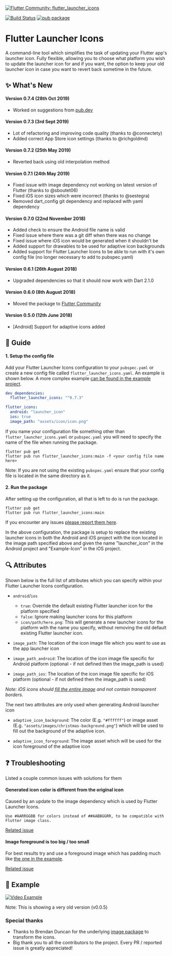 [![Flutter Community: flutter_launcher_icons](https://fluttercommunity.dev/_github/header/flutter_launcher_icons)](https://github.com/fluttercommunity/community)

[![Build Status](https://travis-ci.org/fluttercommunity/flutter_launcher_icons.svg?branch=master)](https://travis-ci.org/MarkOSullivan94/flutter_launcher_icons) [![pub package](https://img.shields.io/pub/v/flutter_launcher_icons.svg)](https://pub.dartlang.org/packages/flutter_launcher_icons)

# Flutter Launcher Icons

A command-line tool which simplifies the task of updating your Flutter app's launcher icon. Fully flexible, allowing you to choose what platform you wish to update the launcher icon for and if you want, the option to keep your old launcher icon in case you want to revert back sometime in the future.


## :sparkles: What's New

#### Version 0.7.4 (28th Oct 2019)

- Worked on suggestions from [pub.dev](https://pub.dev/packages/flutter_launcher_icons#-analysis-tab-)

#### Version 0.7.3 (3rd Sept 2019)
 * Lot of refactoring and improving code quality (thanks to @connectety)
 * Added correct App Store icon settings (thanks to @richgoldmd)

#### Version 0.7.2 (25th May 2019)
 * Reverted back using old interpolation method

#### Version 0.7.1 (24th May 2019)
 * Fixed issue with image dependency not working on latest version of Flutter (thanks to @sboutet06)
 * Fixed iOS icon sizes which were incorrect (thanks to @sestegra)
 * Removed dart_config git dependency and replaced with yaml dependency

#### Version 0.7.0 (22nd November 2018)
 * Added check to ensure the Android file name is valid
 * Fixed issue where there was a git diff when there was no change
 * Fixed issue where iOS icon would be generated when it shouldn't be
 * Added support for drawables to be used for adaptive icon backgrounds
 * Added support for Flutter Launcher Icons to be able to run with it's own config file (no longer necessary to add to pubspec.yaml)

#### Version 0.6.1 (26th August 2018)
 * Upgraded dependencies so that it should now work with Dart 2.1.0

#### Version 0.6.0 (8th August 2018)
 * Moved the package to [Flutter Community](https://github.com/fluttercommunity/community)

#### Version 0.5.0 (12th June 2018)
 * [Android] Support for adaptive icons added


## :book: Guide

#### 1. Setup the config file

Add your Flutter Launcher Icons configuration to your `pubspec.yaml` or create a new config file called `flutter_launcher_icons.yaml`.
An example is shown below. A more complex example [can be found in the example project](https://github.com/fluttercommunity/flutter_launcher_icons/blob/master/example/pubspec.yaml).
```yaml
dev_dependencies:
  flutter_launcher_icons: "^0.7.3"

flutter_icons:
  android: "launcher_icon"
  ios: true
  image_path: "assets/icon/icon.png"
```
If you name your configuration file something other than `flutter_launcher_icons.yaml` or `pubspec.yaml` you will need to specify
the name of the file when running the package.

```
flutter pub get
flutter pub run flutter_launcher_icons:main -f <your config file name here>
```

Note: If you are not using the existing `pubspec.yaml` ensure that your config file is located in the same directory as it.

#### 2. Run the package

After setting up the configuration, all that is left to do is run the package.

```
flutter pub get
flutter pub run flutter_launcher_icons:main
```

If you encounter any issues [please report them here](https://github.com/fluttercommunity/flutter_launcher_icons/issues).


In the above configuration, the package is setup to replace the existing launcher icons in both the Android and iOS project
with the icon located in the image path specified above and given the name "launcher_icon" in the Android project and "Example-Icon" in the iOS project.


## :mag: Attributes

Shown below is the full list of attributes which you can specify within your Flutter Launcher Icons configuration.

- `android`/`ios`
  - `true`: Override the default existing Flutter launcher icon for the platform specified
  - `false`: Ignore making launcher icons for this platform
  - `icon/path/here.png`: This will generate a new launcher icons for the platform with the name you specify, without removing the old default existing Flutter launcher icon.

- `image_path`: The location of the icon image file which you want to use as the app launcher icon

- `image_path_android`: The location of the icon image file specific for Android platform (optional - if not defined then the image_path is used)

- `image_path_ios`: The location of the icon image file specific for iOS platform (optional - if not defined then the image_path is used)

_Note: iOS icons should [fill the entire image](https://stackoverflow.com/questions/26014461/black-border-on-my-ios-icon) and not contain transparent borders._

The next two attributes are only used when generating Android launcher icon

- `adaptive_icon_background`: The color (E.g. `"#ffffff"`) or image asset (E.g. `"assets/images/christmas-background.png"`) which will
be used to fill out the background of the adaptive icon.

- `adaptive_icon_foreground`: The image asset which will be used for the icon foreground of the adaptive icon


## :question: Troubleshooting

Listed a couple common issues with solutions for them


#### Generated icon color is different from the original icon

Caused by an update to the image dependency which is used by Flutter Launcher Icons.

```
Use #AARRGGBB for colors instead of ##AABBGGRR, to be compatible with Flutter image class.
```

[Related issue](https://github.com/fluttercommunity/flutter_launcher_icons/issues/98)


#### Image foreground is too big / too small

For best results try and use a foreground image which has padding much like [the one in the example](https://github.com/fluttercommunity/flutter_launcher_icons/blob/master/example/assets/images/icon-foreground-432x432.png).

[Related issue](https://github.com/fluttercommunity/flutter_launcher_icons/issues/96)


## :eyes: Example

[![Video Example](https://img.youtube.com/vi/RjNAxwcP3Tc/0.jpg)](https://www.youtube.com/watch?v=RjNAxwcP3Tc)

Note: This is showing a very old version (v0.0.5)

### Special thanks

- Thanks to Brendan Duncan for the underlying [image package](https://pub.dev/packages/image) to transform the icons.
- Big thank you to all the contributors to the project. Every PR / reported issue is greatly appreciated!
